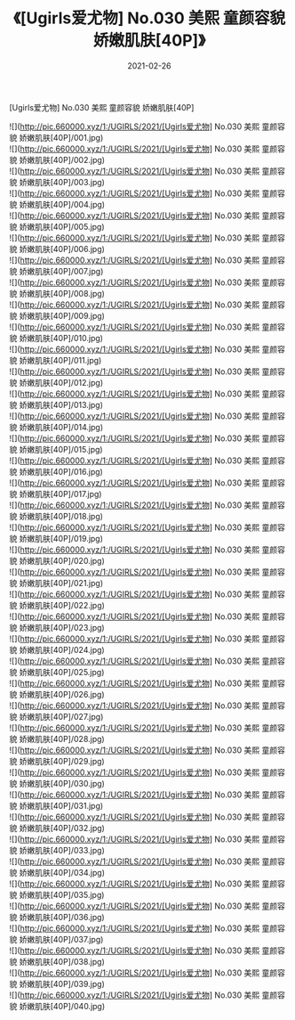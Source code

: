 ﻿---
layout: post
title:  《[Ugirls爱尤物] No.030 美熙 童颜容貌 娇嫩肌肤[40P]》
date:   2021-02-26
img: http://pic.660000.xyz/1:/UGIRLS/2021/[Ugirls爱尤物] No.030 美熙 童颜容貌 娇嫩肌肤[40P]/000.jpg
categories: [美女, 清纯, 唯美]
---

[Ugirls爱尤物] No.030 美熙 童颜容貌 娇嫩肌肤[40P]

  ![](http://pic.660000.xyz/1:/UGIRLS/2021/[Ugirls爱尤物] No.030 美熙 童颜容貌 娇嫩肌肤[40P]/001.jpg) <br> ![](http://pic.660000.xyz/1:/UGIRLS/2021/[Ugirls爱尤物] No.030 美熙 童颜容貌 娇嫩肌肤[40P]/002.jpg) <br> ![](http://pic.660000.xyz/1:/UGIRLS/2021/[Ugirls爱尤物] No.030 美熙 童颜容貌 娇嫩肌肤[40P]/003.jpg) <br> ![](http://pic.660000.xyz/1:/UGIRLS/2021/[Ugirls爱尤物] No.030 美熙 童颜容貌 娇嫩肌肤[40P]/004.jpg) <br> ![](http://pic.660000.xyz/1:/UGIRLS/2021/[Ugirls爱尤物] No.030 美熙 童颜容貌 娇嫩肌肤[40P]/005.jpg) <br> ![](http://pic.660000.xyz/1:/UGIRLS/2021/[Ugirls爱尤物] No.030 美熙 童颜容貌 娇嫩肌肤[40P]/006.jpg) <br> ![](http://pic.660000.xyz/1:/UGIRLS/2021/[Ugirls爱尤物] No.030 美熙 童颜容貌 娇嫩肌肤[40P]/007.jpg) <br> ![](http://pic.660000.xyz/1:/UGIRLS/2021/[Ugirls爱尤物] No.030 美熙 童颜容貌 娇嫩肌肤[40P]/008.jpg) <br> ![](http://pic.660000.xyz/1:/UGIRLS/2021/[Ugirls爱尤物] No.030 美熙 童颜容貌 娇嫩肌肤[40P]/009.jpg) <br> ![](http://pic.660000.xyz/1:/UGIRLS/2021/[Ugirls爱尤物] No.030 美熙 童颜容貌 娇嫩肌肤[40P]/010.jpg) <br> ![](http://pic.660000.xyz/1:/UGIRLS/2021/[Ugirls爱尤物] No.030 美熙 童颜容貌 娇嫩肌肤[40P]/011.jpg) <br> ![](http://pic.660000.xyz/1:/UGIRLS/2021/[Ugirls爱尤物] No.030 美熙 童颜容貌 娇嫩肌肤[40P]/012.jpg) <br> ![](http://pic.660000.xyz/1:/UGIRLS/2021/[Ugirls爱尤物] No.030 美熙 童颜容貌 娇嫩肌肤[40P]/013.jpg) <br> ![](http://pic.660000.xyz/1:/UGIRLS/2021/[Ugirls爱尤物] No.030 美熙 童颜容貌 娇嫩肌肤[40P]/014.jpg) <br> ![](http://pic.660000.xyz/1:/UGIRLS/2021/[Ugirls爱尤物] No.030 美熙 童颜容貌 娇嫩肌肤[40P]/015.jpg) <br> ![](http://pic.660000.xyz/1:/UGIRLS/2021/[Ugirls爱尤物] No.030 美熙 童颜容貌 娇嫩肌肤[40P]/016.jpg) <br> ![](http://pic.660000.xyz/1:/UGIRLS/2021/[Ugirls爱尤物] No.030 美熙 童颜容貌 娇嫩肌肤[40P]/017.jpg) <br> ![](http://pic.660000.xyz/1:/UGIRLS/2021/[Ugirls爱尤物] No.030 美熙 童颜容貌 娇嫩肌肤[40P]/018.jpg) <br> ![](http://pic.660000.xyz/1:/UGIRLS/2021/[Ugirls爱尤物] No.030 美熙 童颜容貌 娇嫩肌肤[40P]/019.jpg) <br> ![](http://pic.660000.xyz/1:/UGIRLS/2021/[Ugirls爱尤物] No.030 美熙 童颜容貌 娇嫩肌肤[40P]/020.jpg) <br> ![](http://pic.660000.xyz/1:/UGIRLS/2021/[Ugirls爱尤物] No.030 美熙 童颜容貌 娇嫩肌肤[40P]/021.jpg) <br> ![](http://pic.660000.xyz/1:/UGIRLS/2021/[Ugirls爱尤物] No.030 美熙 童颜容貌 娇嫩肌肤[40P]/022.jpg) <br> ![](http://pic.660000.xyz/1:/UGIRLS/2021/[Ugirls爱尤物] No.030 美熙 童颜容貌 娇嫩肌肤[40P]/023.jpg) <br> ![](http://pic.660000.xyz/1:/UGIRLS/2021/[Ugirls爱尤物] No.030 美熙 童颜容貌 娇嫩肌肤[40P]/024.jpg) <br> ![](http://pic.660000.xyz/1:/UGIRLS/2021/[Ugirls爱尤物] No.030 美熙 童颜容貌 娇嫩肌肤[40P]/025.jpg) <br> ![](http://pic.660000.xyz/1:/UGIRLS/2021/[Ugirls爱尤物] No.030 美熙 童颜容貌 娇嫩肌肤[40P]/026.jpg) <br> ![](http://pic.660000.xyz/1:/UGIRLS/2021/[Ugirls爱尤物] No.030 美熙 童颜容貌 娇嫩肌肤[40P]/027.jpg) <br> ![](http://pic.660000.xyz/1:/UGIRLS/2021/[Ugirls爱尤物] No.030 美熙 童颜容貌 娇嫩肌肤[40P]/028.jpg) <br> ![](http://pic.660000.xyz/1:/UGIRLS/2021/[Ugirls爱尤物] No.030 美熙 童颜容貌 娇嫩肌肤[40P]/029.jpg) <br> ![](http://pic.660000.xyz/1:/UGIRLS/2021/[Ugirls爱尤物] No.030 美熙 童颜容貌 娇嫩肌肤[40P]/030.jpg) <br> ![](http://pic.660000.xyz/1:/UGIRLS/2021/[Ugirls爱尤物] No.030 美熙 童颜容貌 娇嫩肌肤[40P]/031.jpg) <br> ![](http://pic.660000.xyz/1:/UGIRLS/2021/[Ugirls爱尤物] No.030 美熙 童颜容貌 娇嫩肌肤[40P]/032.jpg) <br> ![](http://pic.660000.xyz/1:/UGIRLS/2021/[Ugirls爱尤物] No.030 美熙 童颜容貌 娇嫩肌肤[40P]/033.jpg) <br> ![](http://pic.660000.xyz/1:/UGIRLS/2021/[Ugirls爱尤物] No.030 美熙 童颜容貌 娇嫩肌肤[40P]/034.jpg) <br> ![](http://pic.660000.xyz/1:/UGIRLS/2021/[Ugirls爱尤物] No.030 美熙 童颜容貌 娇嫩肌肤[40P]/035.jpg) <br> ![](http://pic.660000.xyz/1:/UGIRLS/2021/[Ugirls爱尤物] No.030 美熙 童颜容貌 娇嫩肌肤[40P]/036.jpg) <br> ![](http://pic.660000.xyz/1:/UGIRLS/2021/[Ugirls爱尤物] No.030 美熙 童颜容貌 娇嫩肌肤[40P]/037.jpg) <br> ![](http://pic.660000.xyz/1:/UGIRLS/2021/[Ugirls爱尤物] No.030 美熙 童颜容貌 娇嫩肌肤[40P]/038.jpg) <br> ![](http://pic.660000.xyz/1:/UGIRLS/2021/[Ugirls爱尤物] No.030 美熙 童颜容貌 娇嫩肌肤[40P]/039.jpg) <br> ![](http://pic.660000.xyz/1:/UGIRLS/2021/[Ugirls爱尤物] No.030 美熙 童颜容貌 娇嫩肌肤[40P]/040.jpg) <br>
